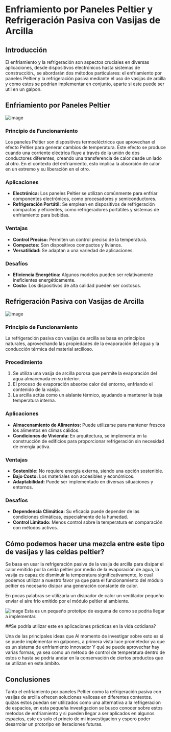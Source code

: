 # Enfriamiento por Paneles Peltier y Refrigeración Pasiva con Vasijas de Arcilla

## Introducción
El enfriamiento y la refrigeración son aspectos cruciales en diversas aplicaciones, desde dispositivos electrónicos hasta sistemas de construcción., se abordarán dos métodos particulares: el enfriamiento por paneles Peltier y la refrigeración pasiva mediante el uso de vasijas de arcilla y como estos se podrian implementar en conjunto, aparte si este puede ser util en un galpon.

## Enfriamiento por Paneles Peltier

![image](https://github.com/pecerpa/InformePeltierYRefrigeracionPasiva/assets/99555143/b403097a-f950-4e27-ab48-0ccccc938a06)

### Principio de Funcionamiento
Los paneles Peltier son dispositivos termoeléctricos que aprovechan el efecto Peltier para generar cambios de temperatura. Este efecto se produce cuando una corriente eléctrica fluye a través de la unión de dos conductores diferentes, creando una transferencia de calor desde un lado al otro. En el contexto del enfriamiento, esto implica la absorción de calor en un extremo y su liberación en el otro.

### Aplicaciones
- **Electrónica:** Los paneles Peltier se utilizan comúnmente para enfriar componentes electrónicos, como procesadores y semiconductores.
- **Refrigeración Portátil:** Se emplean en dispositivos de refrigeración compactos y eficientes, como refrigeradores portátiles y sistemas de enfriamiento para bebidas.

### Ventajas
- **Control Preciso:** Permiten un control preciso de la temperatura.
- **Compactos:** Son dispositivos compactos y livianos.
- **Versatilidad:** Se adaptan a una variedad de aplicaciones.

### Desafíos
- **Eficiencia Energética:** Algunos modelos pueden ser relativamente ineficientes energéticamente.
- **Costo:** Los dispositivos de alta calidad pueden ser costosos.

## Refrigeración Pasiva con Vasijas de Arcilla

![image](https://github.com/pecerpa/InformePeltierYRefrigeracionPasiva/assets/99555143/2dfba4a0-b6bb-479f-8a18-4bec2deb01d2)

### Principio de Funcionamiento
La refrigeración pasiva con vasijas de arcilla se basa en principios naturales, aprovechando las propiedades de la evaporación del agua y la conducción térmica del material arcilloso.

### Procedimiento
1. Se utiliza una vasija de arcilla porosa que permite la evaporación del agua almacenada en su interior.
2. El proceso de evaporación absorbe calor del entorno, enfriando el contenido de la vasija.
3. La arcilla actúa como un aislante térmico, ayudando a mantener la baja temperatura interna.

### Aplicaciones
- **Almacenamiento de Alimentos:** Puede utilizarse para mantener frescos los alimentos en climas cálidos.
- **Condiciones de Vivienda:** En arquitectura, se implementa en la construcción de edificios para proporcionar refrigeración sin necesidad de energía activa.

### Ventajas
- **Sostenible:** No requiere energía externa, siendo una opción sostenible.
- **Bajo Costo:** Los materiales son accesibles y económicos.
- **Adaptabilidad:** Puede ser implementado en diversas situaciones y entornos.

### Desafíos
- **Dependencia Climática:** Su eficacia puede depender de las condiciones climáticas, especialmente de la humedad.
- **Control Limitado:** Menos control sobre la temperatura en comparación con métodos activos.

## Cómo podemos hacer una mezcla entre este tipo de vasijas y las celdas peltier?

Se basa en usar la refrigeración pasiva de la vasija de arcilla para disipar el calor emitido por la celda peltier por medio de la evaporación de agua, la vasija es capaz de disminuir la temperatura significativamente, lo cual podemos utilizar a nuestro favor ya que para el funcionamiento del módulo peltier es necesario disipar una generación constante de calor.

En pocas palabras se utilizaría un disipador de calor un ventilador pequeño enviar el aire frío emitido por el módulo peltier al ambiente.

![image](https://github.com/pecerpa/InformePeltierYRefrigeracionPasiva/assets/99555143/a29f6d9a-c9e3-486e-b060-26b2be09e4c0)
Esta es un pequeño prototipo de esquma de como se podria llegar a implementar.


##Se podría utilizar este en aplicaciones prácticas en la vida cotidiana?

Una de las principales ideas que Al momento de investigar sobre esto es si se puede implementar en galpones, a primera vista luce prometedor ya que es un sistema de enfriamiento innovador Y qué se puede aprovechar hay varias formas, ya sea como un método de control de temperatura dentro de estos o hasta se podría andar en la conservación de ciertos productos que se utilizan en este ámbito.

## Conclusiones
Tanto el enfriamiento por paneles Peltier como la refrigeración pasiva con vasijas de arcilla ofrecen soluciones valiosas en diferentes contextos. quizas estos puedan ser utilizados como una alternativa a la refrigeracion de espacios, en esta pequeña investigacion se busco conocer sobre estos metodos de enfriamiento y si pueden llegar a ser aplicados en algunos espacios, este es solo el princio de mi insvestigacion y espero poder desarrolar un protoripo en iteraciones futuras.

